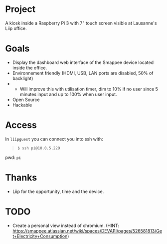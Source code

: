 # Project
A kiosk inside a Raspberry Pi 3 with 7" touch screen visible at Lausanne's Liip office.

# Goals
- Display the dashboard web interface of the Smappee device located inside the office.
- Environnement friendly (HDMI, USB, LAN ports are disabled, 50% of backlight)
- - Will improve this with utilisation timer, dim to 10% if no user since 5 minutes input and up to 100% when user input.
- Open Source
- Hackable

# Access
In `liipguest` you can connect you into ssh with:

> `$ ssh pi@10.0.5.229`

pwd: `pi`

# Thanks
- Liip for the opportunity, time and the device.

# TODO
- Create a personal view instead of chromium. (HINT: https://smappee.atlassian.net/wiki/spaces/DEVAPI/pages/526581813/Get+Electricity+Consumption)
